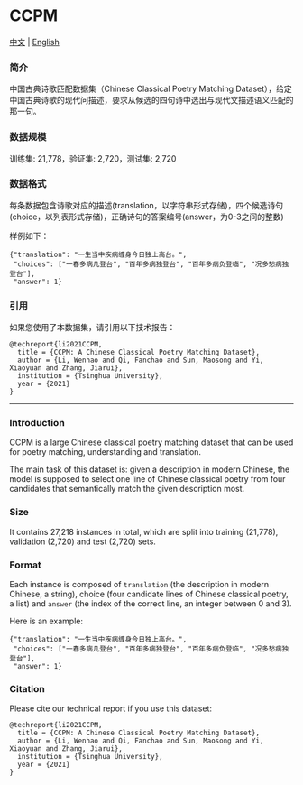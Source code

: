 # CCPM
[中文](#简介) | [English](#Introduction)

### 简介
中国古典诗歌匹配数据集（Chinese Classical Poetry Matching Dataset），给定中国古典诗歌的现代问描述，要求从候选的四句诗中选出与现代文描述语义匹配的那一句。

### 数据规模
训练集: 21,778，验证集: 2,720，测试集: 2,720
### 数据格式
每条数据包含诗歌对应的描述(translation，以字符串形式存储)，四个候选诗句(choice，以列表形式存储)，正确诗句的答案编号(answer，为0-3之间的整数)

样例如下：

```
{"translation": "一生当中疾病缠身今日独上高台。",
 "choices": ["一春多病几登台", "百年多病独登台", "百年多病负登临", "况多愁病独登台"],
 "answer": 1}
```
### 引用
如果您使用了本数据集，请引用以下技术报告：
```
@techreport{li2021CCPM,
  title = {CCPM: A Chinese Classical Poetry Matching Dataset},
  author = {Li, Wenhao and Qi, Fanchao and Sun, Maosong and Yi, Xiaoyuan and Zhang, Jiarui},
  institution = {Tsinghua University},
  year = {2021}
}
```



------

### Introduction

CCPM is a large Chinese classical poetry matching dataset that can be used for poetry matching, understanding and translation. 

The main task of this dataset is: given a description in modern Chinese, the model is supposed to select one line of Chinese classical poetry from four candidates that semantically match the given description most.

### Size
It contains 27,218 instances in total, which are split into training (21,778), validation (2,720) and test (2,720) sets.

### Format

Each instance is composed of `translation` (the description in modern Chinese, a string), choice (four candidate lines of Chinese classical poetry, a list)  and `answer` (the index of the correct line, an integer between 0 and 3).

Here is an example:
```
{"translation": "一生当中疾病缠身今日独上高台。",
 "choices": ["一春多病几登台", "百年多病独登台", "百年多病负登临", "况多愁病独登台"],
 "answer": 1}
```


### Citation

Please cite our technical report if you use this dataset:

```
@techreport{li2021CCPM,
  title = {CCPM: A Chinese Classical Poetry Matching Dataset},
  author = {Li, Wenhao and Qi, Fanchao and Sun, Maosong and Yi, Xiaoyuan and Zhang, Jiarui},
  institution = {Tsinghua University},
  year = {2021}
}
```